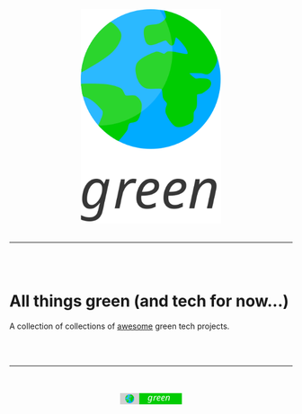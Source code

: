 <div align="center">
    <img src="logo.svg" width="250" alt="green-logo">
    <br>
    <br>
    <hr>
    <br>
    <br>
</div>

# All things green (and tech for now...)

A collection of collections of [awesome](https://github.com/sindresorhus/awesome) green tech projects.

<div align="center">
    <br>
    <br>
    <hr>
    <br>
    <br>
    <img src="badge.svg" alt="green-badge" width="110">
</div>
